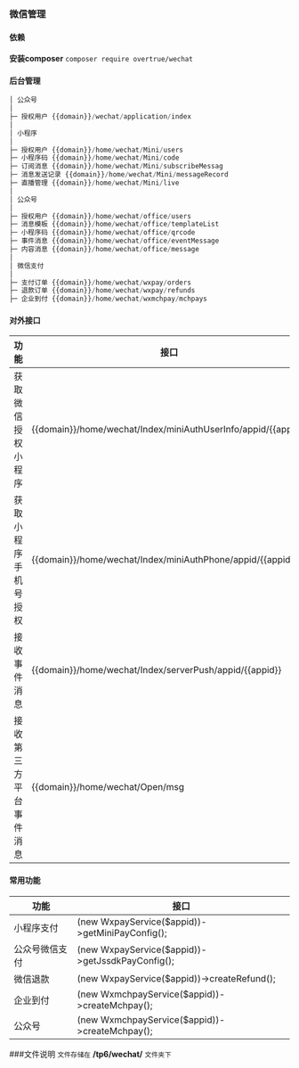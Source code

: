 ### 微信管理

#### 依赖
**安装composer** `composer require overtrue/wechat `

#### 后台管理

```php
│ 公众号
│
├─ 授权用户 {{domain}}/wechat/application/index
│
│ 小程序
│
├─ 授权用户 {{domain}}/home/wechat/Mini/users     
├─ 小程序码 {{domain}}/home/wechat/Mini/code 
├─ 订阅消息 {{domain}}/home/wechat/Mini/subscribeMessag 
├─ 消息发送记录 {{domain}}/home/wechat/Mini/messageRecord     
├─ 直播管理 {{domain}}/home/wechat/Mini/live     
│
│ 公众号
│  
├─ 授权用户 {{domain}}/home/wechat/office/users
├─ 消息模板 {{domain}}/home/wechat/office/templateList 
├─ 小程序码 {{domain}}/home/wechat/office/qrcode 
├─ 事件消息 {{domain}}/home/wechat/office/eventMessage 
├─ 内容消息 {{domain}}/home/wechat/office/message 
│
│ 微信支付
│  
├─ 支付订单 {{domain}}/home/wechat/wxpay/orders  
├─ 退款订单 {{domain}}/home/wechat/wxpay/refunds 
├─ 企业到付 {{domain}}/home/wechat/wxmchpay/mchpays    
```

#### 对外接口

| 功能 | 接口 | 
| ----- | ----- | 
| 获取微信授权小程序 | {{domain}}/home/wechat/Index/miniAuthUserInfo/appid/{{appid}}
| 获取小程序手机号授权 | {{domain}}/home/wechat/Index/miniAuthPhone/appid/{{appid}}
| 接收事件消息 | {{domain}}/home/wechat/Index/serverPush/appid/{{appid}}
| 接收第三方平台事件消息 | {{domain}}/home/wechat/Open/msg

#### 常用功能

| 功能 | 接口 | 
| ----- | ----- | 
| 小程序支付 | (new WxpayService($appid))->getMiniPayConfig();
| 公众号微信支付 | (new WxpayService($appid))->getJssdkPayConfig();
| 微信退款 | (new WxpayService($appid))->createRefund();
| 企业到付 | (new WxmchpayService($appid))->createMchpay();
| 公众号 | (new WxmchpayService($appid))->createMchpay();


###文件说明 
`文件存储在` **/tp6/wechat/** `文件夹下`


